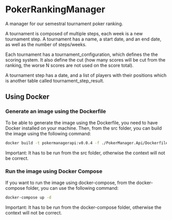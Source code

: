 # PokerRankingManager
A manager for our semestral tournament poker ranking.

A tournament is composed of multiple steps, each week is a new tournament step.
A tournament has a name, a start date, and an end date, as well as the number of steps/weeks.

Each tournament has a tournament_configuration, which defines the the scoring system.
It also define the cut (how many scores will be cut from the ranking, the worse N scores are not used on the score total).

A tournament step has a date, and a list of players with their positions which is another table called tournament_step_result.


## Using Docker
### Generate an image using the Dockerfile
To be able to generate the image using the Dockerfile, you need to have Docker installed on your machine.
Then, from the src folder, you can build the image using the following command:
```bash
docker build -t pokermanagerapi:v0.0.4 -f ./PokerManager.Api/Dockerfile .
```
Important: It has to be run from the src folder, otherwise the context will not be correct.

### Run the image using Docker Compose
If you want to run the image using docker-compose, from the docker-compose folder, you can use the following command:
```bash
docker-compose up -d
```
Important: It has to be run from the docker-compose folder, otherwise the context will not be correct.